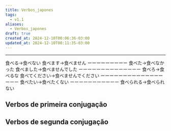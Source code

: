 ```yaml
---
title: Verbos_japones
tags:
  - v1.1
aliases:
  - Verbos_japones
draft: true
created_at: 2024-12-10T00:06:36-03:00
updated_at: 2024-12-10T00:11:35-03:00
---
```



---


食べる→食べない 
食べます→食べません 
ーーーーーーーーー 
食べた→食べなかった 
食べました→食べませんでした 
ーーーーーーーーーーーーーー 
食べろ→食べるな 
食べてください→食べませんでください 
ーーーーーーーーーーーーーーーーー 
食べたい→食べたくない 
ーーーーーーーーーーー 
食べられる→食べられない

## Verbos de primeira conjugação
## Verbos de segunda conjugação
